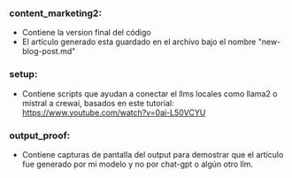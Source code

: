 ### content_marketing2:
- Contiene la version final del código
- El artículo generado esta guardado en el archivo bajo el nombre "new-blog-post.md"

### setup:
- Contiene scripts que ayudan a conectar el llms locales como llama2 o mistral a crewai, basados en este tutorial: https://www.youtube.com/watch?v=0ai-L50VCYU

### output_proof:
- Contiene capturas de pantalla del output para demostrar que el artículo fue generado por mi modelo y no por chat-gpt o algún otro llm.
